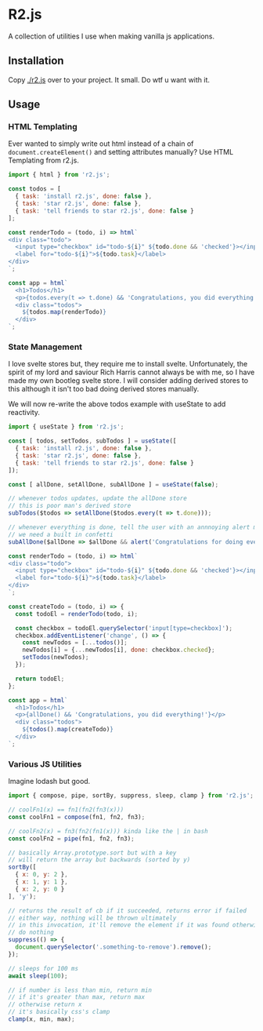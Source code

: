 # R2.js

A collection of utilities I use when making vanilla js applications.

## Installation

Copy [./r2.js](./r2.js) over to your project. It small. Do wtf u want with it.

## Usage

### HTML Templating

Ever wanted to simply write out html instead of a chain of `document.createElement()` and setting attributes manually? Use HTML Templating from r2.js.

```javascript
import { html } from 'r2.js';

const todos = [
  { task: 'install r2.js', done: false },
  { task: 'star r2.js', done: false },
  { task: 'tell friends to star r2.js', done: false }
];

const renderTodo = (todo, i) => html`
<div class="todo">
  <input type="checkbox" id="todo-${i}" ${todo.done && 'checked'}></input>
  <label for="todo-${i}">${todo.task}</label>
</div>
`;

const app = html`
  <h1>Todos</h1>
  <p>{todos.every(t => t.done) && 'Congratulations, you did everything!'}</p>
  <div class="todos">
    ${todos.map(renderTodo)}
  </div>
`;
```

### State Management

I love svelte stores but, they require me to install svelte. Unfortunately, the spirit of my lord and saviour Rich Harris cannot always be with me, so I have made my own bootleg svelte store. I will consider adding derived stores to this although it isn't too bad doing derived stores manually.

We will now re-write the above todos example with useState to add reactivity.

```javascript
import { useState } from 'r2.js';

const [ todos, setTodos, subTodos ] = useState([
  { task: 'install r2.js', done: false },
  { task: 'star r2.js', done: false },
  { task: 'tell friends to star r2.js', done: false }
]);

const [ allDone, setAllDone, subAllDone ] = useState(false);

// whenever todos updates, update the allDone store
// this is poor man's derived store
subTodos($todos => setAllDone($todos.every(t => t.done)));

// whenever everything is done, tell the user with an annnoying alert message
// we need a built in confetti
subAllDone($allDone => $allDone && alert('Congratulations for doing everything'));

const renderTodo = (todo, i) => html`
<div class="todo">
  <input type="checkbox" id="todo-${i}" ${todo.done && 'checked'}></input>
  <label for="todo-${i}">${todo.task}</label>
</div>
`;

const createTodo = (todo, i) => {
  const todoEl = renderTodo(todo, i);

  const checkbox = todoEl.querySelector('input[type=checkbox]');
  checkbox.addEventListener('change', () => {
    const newTodos = [...todos()];
    newTodos[i] = {...newTodos[i], done: checkbox.checked};
    setTodos(newTodos);
  });

  return todoEl;
};

const app = html`
  <h1>Todos</h1>
  <p>{allDone() && 'Congratulations, you did everything!'}</p>
  <div class="todos">
    ${todos().map(createTodo)}
  </div>
`;
```

### Various JS Utilities

Imagine lodash but good.

```javascript
import { compose, pipe, sortBy, suppress, sleep, clamp } from 'r2.js';

// coolFn1(x) == fn1(fn2(fn3(x)))
const coolFn1 = compose(fn1, fn2, fn3);

// coolFn2(x) = fn3(fn2(fn1(x))) kinda like the | in bash
const coolFn2 = pipe(fn1, fn2, fn3);

// basically Array.prototype.sort but with a key
// will return the array but backwards (sorted by y)
sortBy([
  { x: 0, y: 2 },
  { x: 1, y: 1 },
  { x: 2, y: 0 }
], 'y');

// returns the result of cb if it succeeded, returns error if failed
// either way, nothing will be thrown ultimately
// in this invocation, it'll remove the element if it was found otherwise
// do nothing
suppress(() => {
  document.querySelector('.something-to-remove').remove();
});

// sleeps for 100 ms
await sleep(100);

// if number is less than min, return min
// if it's greater than max, return max
// otherwise return x
// it's basically css's clamp
clamp(x, min, max);
```
